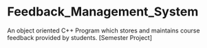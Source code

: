 # Feedback_Management_System
An object oriented C++ Program which stores and maintains course feedback provided by students. [Semester Project]
